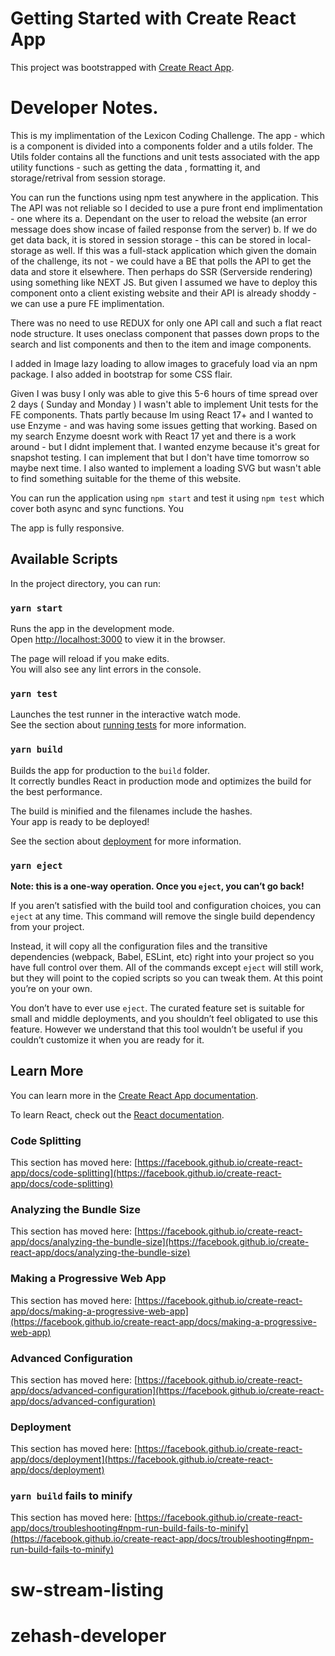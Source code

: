 # Getting Started with Create React App

This project was bootstrapped with [Create React App](https://github.com/facebook/create-react-app).

# Developer Notes.
This is my implimentation of the Lexicon Coding Challenge. The app - which is a component is divided into a components folder and a utils folder. The Utils folder contains all the functions and unit tests associated with the app utility functions - such as getting the data , formatting it, and storage/retrival from session storage. 

You can run the functions using npm test anywhere in the application. This
The API was not reliable so I decided to use a pure front end implimentation - one where its 
a. Dependant on the user to reload the website (an error message does show incase of failed response from the server)
b. If we do get data back, it is stored in session storage - this can be stored in local-storage as well. If this was a full-stack application which given the domain of the challenge, its not - we could have a BE that polls the API to get the data and store it elsewhere. Then perhaps do SSR (Serverside rendering) using something like NEXT JS. But given I assumed we have to deploy this component onto a client existing website and their API is already shoddy - we can use a pure FE implimentation.

There was no need to use REDUX for only one API call and such a flat react node structure. It uses oneclass component that passes down props to the search and list components and then to the item and image components. 

I added in Image lazy loading to allow images to gracefuly load via an npm package. I also added in bootstrap for some CSS flair. 

Given I was busy I only was able to give this 5-6 hours of time spread over 2 days ( Sunday and Monday ) I wasn't able to implement Unit tests for the FE components. Thats partly because Im using React 17+ and I wanted to use Enzyme - and was having some issues getting that working. Based on my search Enzyme doesnt work with React 17 yet and there is a work around - but I didnt implement that. I wanted enzyme because it's great for snapshot testing. I can implement that but I don't have time tomorrow so maybe next time. I also wanted to implement a loading SVG but wasn't able to find something suitable for the theme of this website. 

You can run the application using `npm start` and test it using `npm test` which cover both async and sync functions. You

The app is fully responsive. 

## Available Scripts

In the project directory, you can run:

### `yarn start`

Runs the app in the development mode.\
Open [http://localhost:3000](http://localhost:3000) to view it in the browser.

The page will reload if you make edits.\
You will also see any lint errors in the console.

### `yarn test`

Launches the test runner in the interactive watch mode.\
See the section about [running tests](https://facebook.github.io/create-react-app/docs/running-tests) for more information.

### `yarn build`

Builds the app for production to the `build` folder.\
It correctly bundles React in production mode and optimizes the build for the best performance.

The build is minified and the filenames include the hashes.\
Your app is ready to be deployed!

See the section about [deployment](https://facebook.github.io/create-react-app/docs/deployment) for more information.

### `yarn eject`

**Note: this is a one-way operation. Once you `eject`, you can’t go back!**

If you aren’t satisfied with the build tool and configuration choices, you can `eject` at any time. This command will remove the single build dependency from your project.

Instead, it will copy all the configuration files and the transitive dependencies (webpack, Babel, ESLint, etc) right into your project so you have full control over them. All of the commands except `eject` will still work, but they will point to the copied scripts so you can tweak them. At this point you’re on your own.

You don’t have to ever use `eject`. The curated feature set is suitable for small and middle deployments, and you shouldn’t feel obligated to use this feature. However we understand that this tool wouldn’t be useful if you couldn’t customize it when you are ready for it.

## Learn More

You can learn more in the [Create React App documentation](https://facebook.github.io/create-react-app/docs/getting-started).

To learn React, check out the [React documentation](https://reactjs.org/).

### Code Splitting

This section has moved here: [https://facebook.github.io/create-react-app/docs/code-splitting](https://facebook.github.io/create-react-app/docs/code-splitting)

### Analyzing the Bundle Size

This section has moved here: [https://facebook.github.io/create-react-app/docs/analyzing-the-bundle-size](https://facebook.github.io/create-react-app/docs/analyzing-the-bundle-size)

### Making a Progressive Web App

This section has moved here: [https://facebook.github.io/create-react-app/docs/making-a-progressive-web-app](https://facebook.github.io/create-react-app/docs/making-a-progressive-web-app)

### Advanced Configuration

This section has moved here: [https://facebook.github.io/create-react-app/docs/advanced-configuration](https://facebook.github.io/create-react-app/docs/advanced-configuration)

### Deployment

This section has moved here: [https://facebook.github.io/create-react-app/docs/deployment](https://facebook.github.io/create-react-app/docs/deployment)

### `yarn build` fails to minify

This section has moved here: [https://facebook.github.io/create-react-app/docs/troubleshooting#npm-run-build-fails-to-minify](https://facebook.github.io/create-react-app/docs/troubleshooting#npm-run-build-fails-to-minify)
# sw-stream-listing
# zehash-developer
